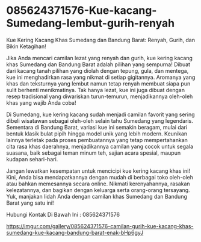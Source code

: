 # 085624371576-Kue-kacang-Sumedang-lembut-gurih-renyah
Kue Kering Kacang Khas Sumedang dan Bandung Barat: Renyah, Gurih, dan Bikin Ketagihan!

Jika Anda mencari camilan lezat yang renyah dan gurih, kue kering kacang khas Sumedang dan Bandung Barat adalah pilihan yang sempurna! Dibuat dari kacang tanah pilihan yang diolah dengan tepung, gula, dan mentega, kue ini menghadirkan rasa yang nikmat di setiap gigitannya. Aromanya yang khas dan teksturnya yang lembut namun tetap renyah membuat siapa pun sulit berhenti menikmatinya. Tak hanya lezat, kue ini juga dibuat dengan resep tradisional yang diwariskan turun-temurun, menjadikannya oleh-oleh khas yang wajib Anda coba!  

Di Sumedang, kue kering kacang sudah menjadi camilan favorit yang sering dibeli wisatawan sebagai oleh-oleh selain tahu Sumedang yang legendaris. Sementara di Bandung Barat, variasi kue ini semakin beragam, mulai dari bentuk klasik bulat pipih hingga model unik yang lebih modern. Keunikan lainnya terletak pada proses pembuatannya yang tetap mempertahankan cita rasa khas daerahnya, menjadikannya camilan yang cocok untuk segala suasana, baik sebagai teman minum teh, sajian acara spesial, maupun kudapan sehari-hari.  

Jangan lewatkan kesempatan untuk mencicipi kue kering kacang khas ini! Kini, Anda bisa mendapatkannya dengan mudah di berbagai toko oleh-oleh atau bahkan memesannya secara online. Nikmati kerenyahannya, rasakan kelezatannya, dan bagikan dengan keluarga serta orang-orang tersayang. Yuk, manjakan lidah Anda dengan camilan khas Sumedang dan Bandung Barat yang satu ini!

Hubungi Kontak Di Bawah Ini :
085624371576

https://imgur.com/gallery/085624371576-camilan-gurih-kue-kacang-khas-sumedang-kue-kacang-bandung-barat-enak-bHp6gyJ
